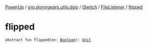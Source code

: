 [PowerUp](../../../index.md) / [org.stormgears.utils.dsio](../../index.md) / [ISwitch](../index.md) / [FlipListener](index.md) / [flipped](./flipped.md)

# flipped

`abstract fun flipped(on: `[`Boolean`](https://kotlinlang.org/api/latest/jvm/stdlib/kotlin/-boolean/index.html)`): `[`Unit`](https://kotlinlang.org/api/latest/jvm/stdlib/kotlin/-unit/index.html)